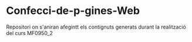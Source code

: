 # Confecci-de-p-gines-Web
Repositori on s'aniran afegintt els contignuts generats durant la realització del curs MF0950_2
